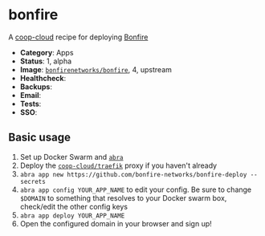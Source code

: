 # bonfire

A [coop-cloud](https://coopcloud.tech) recipe for deploying [Bonfire](https://bonfirenetwork.org)

<!-- metadata -->
* **Category**: Apps
* **Status**: 1, alpha
* **Image**: [`bonfirenetworks/bonfire`](https://hub.docker.com/r/bonfirenetworks/bonfire/tags), 4, upstream
* **Healthcheck**:
* **Backups**:
* **Email**:
* **Tests**:
* **SSO**:
<!-- endmetadata -->

## Basic usage

1. Set up Docker Swarm and [`abra`]
2. Deploy the [`coop-cloud/traefik`] proxy if you haven't already
3. `abra app new https://github.com/bonfire-networks/bonfire-deploy --secrets` 
4. `abra app config YOUR_APP_NAME` to edit your config. Be sure to change `$DOMAIN` to something that resolves to your Docker swarm box, check/edit the other config keys
5. `abra app deploy YOUR_APP_NAME`
6. Open the configured domain in your browser and sign up! 


[`abra`]: https://git.coopcloud.tech/coop-cloud/abra
[`coop-cloud/traefik`]: https://git.coopcloud.tech/coop-cloud/traefik
